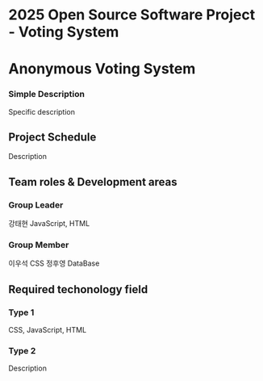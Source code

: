 # 2025 Open Source Software Project - Voting System

# Anonymous Voting System

### Simple Description
Specific description

## Project Schedule
Description

## Team roles & Development areas
### Group Leader
강태현
JavaScript, HTML
### Group Member
이우석
CSS
정후영
DataBase

## Required techonology field
### Type 1
CSS, JavaScript, HTML
### Type 2
Description
